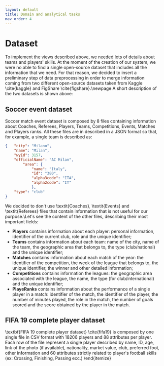 ```yaml
---
layout: default
title: Domain and analytical tasks
nav_order: 4
---
```

# Dataset
To implement the views described above, we needed lots of details about teams and players' skills. At the moment of the creation of our system, we were no able to find a single open-source dataset that includes all the information that we need. For that reason, we decided to insert a preliminary step of data preprocessing in order to merge information coming from two different open-source datasets taken from Kaggle \cite{kaggle} and FigShare \cite{figshare}.\newpage
A short description of the two datasets is shown above:

## Soccer event dataset

Soccer match event dataset is composed by 8 files containing information about Coaches, Referees, Players, Teams, Competitions, Events, Matches and Players ranks. All these files are in described in a JSON format so that, for example, a single team is described as:
```json
{   "city": "Milano",
    "name": "Milan",
    "wyId": 3157,
    "officialName": "AC Milan",
        "area": {
            "name": "Italy",
            "id": "380",
            "alpha3code": "ITA",
            "alpha2code": "IT"
            },
    "type": "club"
}
```
We decided to don't use \textit{Coaches}, \textit{Events} and \textit{Referees} files that contain information that is not useful for our purpose.\\Let's see the content of the other files, describing their most important fields:

- **Players** contains information about each player: personal information, identifier of the current club, role and the unique identifier;
- **Teams** contains information about each team: name of the city, name of the team, the geographic area that belongs to, the type (club/national) and the unique identifier;
- **Matches** contains information about each match of the year: the identifier of the competition, the week of the league that belongs to, the unique identifier, the winner and other detailed information;
- **Competitions** contains information the leagues: the geographic area associated with the league, the name, the type (for club/international) and the unique identifier;
- **PlayeRanks** contains information about the performance of a single player in a match: identifier of the match, the identifier of the player, the number of minutes played, the role in the match, the number of goals scored and the score obtained by the player in the match.


## FIFA 19 complete player dataset

\textbf{FIFA 19 complete player dataset} \cite{fifa19} is composed by one single file in CSV format with 18206 players and 88 attributes per player. Each row of the file represent a single player described by name, ID, age, link of the photo (if available), nationality, market value, club, preferred foot, other information and 60 attributes strictly related to player's football skills (ex: Crossing, Finishing, Passing ecc.)
\end{itemize}
